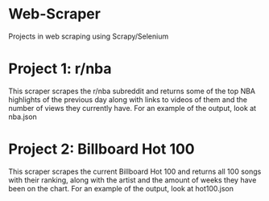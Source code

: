 # Web-Scraper
Projects in web scraping using Scrapy/Selenium


# Project 1: r/nba
This scraper scrapes the r/nba subreddit and returns some of the top NBA highlights of the previous day along with links to videos of them and the number of views they currently have. For an example of the output, look at nba.json

# Project 2: Billboard Hot 100
This scraper scrapes the current Billboard Hot 100 and returns all 100 songs with their ranking, along with the artist and the amount of weeks they have been on the chart. For an example of the output, look at hot100.json
